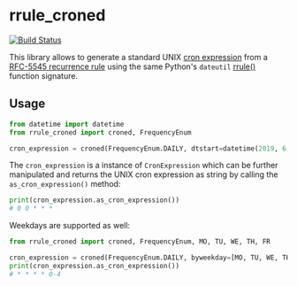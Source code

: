 # rrule_croned

[![Build Status](https://travis-ci.org/expobrain/rrule_croned.svg?branch=master)](https://travis-ci.org/expobrain/rrule_croned)

This library allows to generate a standard UNIX [cron expression](https://en.wikipedia.org/wiki/Cron#CRON_expression) from a [RFC-5545 recurrence rule](https://tools.ietf.org/html/rfc5545) using the same Python's `dateutil` [rrule()](https://dateutil.readthedocs.io/en/stable/rrule.html) function signature.

## Usage

```python
from datetime import datetime
from rrule_croned import croned, FrequencyEnum

cron_expression = croned(FrequencyEnum.DAILY, dtstart=datetime(2019, 6, 1))
```

The `cron_expression` is a instance of `CronExpression` which can be further manipulated and returns the UNIX cron expression as string by calling the `as_cron_expression()` method:

```python
print(cron_expression.as_cron_expression())
# 0 0 * * *
```

Weekdays are supported as well:

```python
from rrule_croned import croned, FrequencyEnum, MO, TU, WE, TH, FR

cron_expression = croned(FrequencyEnum.DAILY, byweekday=[MO, TU, WE, TH, FR])
print(cron_expression.as_cron_expression())
# * * * * 0-4
```

